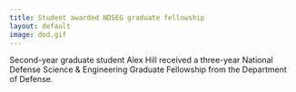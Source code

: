 ```yaml
---
title: Student awarded NDSEG graduate fellowship
layout: default
image: dod.gif
---
```

Second-year graduate student Alex Hill received a three-year National Defense Science & Engineering Graduate Fellowship from the Department of Defense.
